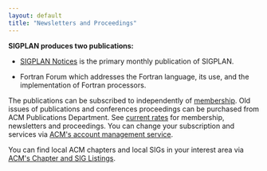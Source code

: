 ```yaml
---
layout: default
title: "Newsletters and Proceedings"
---
```

**SIGPLAN produces two publications:**  

-   [SIGPLAN Notices](http://portal.acm.org/browse_dl.cfm?idx=J706) is the primary monthly
    publication of SIGPLAN.

-   Fortran Forum which addresses the Fortran language, its use,
    and the implementation of Fortran processors.

The publications can be subscribed to independently of
[membership](Resources/Membership). Old issues of publications and
conferences proceedings can be purchased from ACM Publications
Department. See
[current rates](http://store.acm.org/acmstore/itempg.icl?dirpage=dir&itmid=3873&eflag=0&curitempos=0&numitems=1&secid=32&eflag=0&orderidentifier=icat_orderid)
for membership, newsletters and proceedings.
You can change your subscription and services via
[ACM's account management service](http://www.acm.org/about_acm/acmorg.html).
  
You can find local ACM chapters and local SIGs in your interest
area via
[ACM's Chapter and SIG Listings](http://www.acm.org/chapters/).

